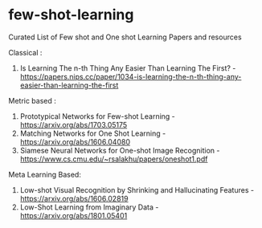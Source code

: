 # few-shot-learning
Curated List of Few shot and One shot Learning Papers and resources

Classical :

1. Is Learning The n-th Thing Any Easier Than
Learning The First? - https://papers.nips.cc/paper/1034-is-learning-the-n-th-thing-any-easier-than-learning-the-first


Metric based :

1. Prototypical Networks for Few-shot Learning - https://arxiv.org/abs/1703.05175
2. Matching Networks for One Shot Learning - https://arxiv.org/abs/1606.04080
3. Siamese Neural Networks for One-shot Image Recognition - https://www.cs.cmu.edu/~rsalakhu/papers/oneshot1.pdf

Meta Learning Based:

1. Low-shot Visual Recognition by Shrinking and Hallucinating Features - https://arxiv.org/abs/1606.02819
2. Low-Shot Learning from Imaginary Data - https://arxiv.org/abs/1801.05401
